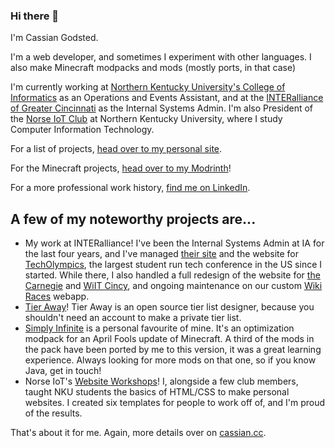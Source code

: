 ### Hi there 👋

I'm Cassian Godsted. 

I'm a web developer, and sometimes I experiment with other languages. I also make Minecraft modpacks and mods (mostly ports, in that case)

I'm currently working at [Northern Kentucky University's College of Informatics](https://www.nku.edu/academics/informatics.html) as an Operations and Events Assistant, and at the [INTERalliance of Greater Cincinnati](https://interalliance.org) as the Internal Systems Admin. I'm also President of the [Norse IoT Club](https://norseiot.club) at Northern Kentucky University, where I study Computer Information Technology.

For a list of projects, [head over to my personal site](https://cassian.cc).

For the Minecraft projects, [head over to my Modrinth](https://modrinth.com/user/Cassian)!

For a more professional work history, [find me on LinkedIn](https://www.linkedin.com/in/cassiancc).

## A few of my noteworthy projects are...

- My work at INTERalliance! I've been the Internal Systems Admin at IA for the last four years, and I've managed [their site](https://interalliance.org) and the website for [TechOlympics](https://techolympics.org), the largest student run tech conference in the US since I started. While there, I also handled a full redesign of the website for [the Carnegie](https://thecarnegie.com) and [WiIT Cincy](https://wiitcincy.interalliance.org), and ongoing maintenance on our custom [Wiki Races](https://github.com/INTERallianceGC/WikiRaces) webapp.
- [Tier Away](https://tieraway.godsted.com)! Tier Away is an open source tier list designer, because you shouldn't need an account to make a private tier list.
- [Simply Infinite](https://modrinth.com/modpack/simply-infinite) is a personal favourite of mine. It's an optimization modpack for an April Fools update of Minecraft. A third of the mods in the pack have been ported by me to this version, it was a great learning experience. Always looking for more mods on that one, so if you know Java, get in touch!
- Norse IoT's [Website Workshops](http://norseiot.club/projects/)! I, alongside a few club members, taught NKU students the basics of HTML/CSS to make personal websites. I created six templates for people to work off of, and I'm proud of the results.

That's about it for me. Again, more details over on [cassian.cc](https://cassian.cc).

<!-- 
Here are some ideas to get you started:

- 🔭 I’m currently working on ...
- 🌱 I’m currently learning ...
- 👯 I’m looking to collaborate on ...
- 🤔 I’m looking for help with ...
- 💬 Ask me about ...
- 📫 How to reach me: ...
- 😄 Pronouns: ...
- ⚡ Fun fact: ...
-->
